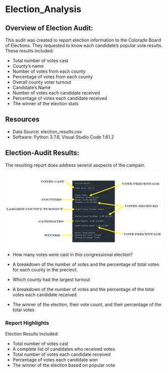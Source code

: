 # Election_Analysis

## Overview of Election Audit:

This audit was created to report election information to the Colorado Board of Elections. They requested to know each candidate’s popular vote results. These results included:

- Total number of votes cast
- County’s name
- Number of votes from each county
- Percentage of votes from each county
- Overall county voter turnout
- Candidate’s Name
- Number of votes each candidate received
- Percentage of votes each candidate received
- The winner of the election stats

## Resources

- Data Source: election_results.csv
- Software: Python 3.7.6, Visual Studio Code 1.61.2

## Election-Audit Results:

The resulting report does address several asspects of the campain.

![](Resources/HighlightingResults.png)


* How many votes were cast in this congressional election?

* A breakdown of the number of votes and the percentage of total votes for each county in the precinct.
* Which county had the largest turnout
* A breakdown of the number of votes and the percentage of the total votes each candidate received.
* The winner of the election, their vote count, and their percentage of the total votes

### Report Highlights

Election Results Included:

- Total number of votes cast
- A complete list of candidates who received votes
- Total number of votes each candidate received
- Percentage of votes each candidate won
- The winner of the election based on popular vote

